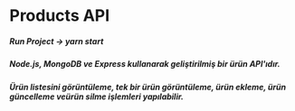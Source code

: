 ﻿# Products API
 
 ##### Run Project -> yarn start
 ##### Node.js, MongoDB ve Express kullanarak geliştirilmiş bir ürün API'ıdır.
 ##### Ürün listesini görüntüleme, tek bir ürün görüntüleme, ürün ekleme, ürün güncelleme veürün silme işlemleri yapılabilir.
 

